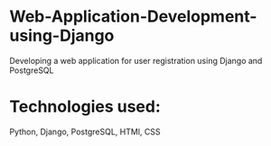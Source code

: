 # Web-Application-Development-using-Django
Developing a web application for user registration using Django and PostgreSQL

# Technologies used:
Python, Django, PostgreSQL, HTMl, CSS

